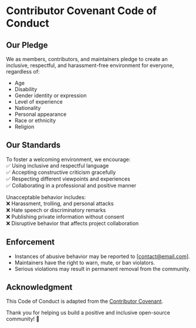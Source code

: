 # Contributor Covenant Code of Conduct  

## Our Pledge  
We as members, contributors, and maintainers pledge to create an inclusive, respectful, and harassment-free environment for everyone, regardless of:  
- Age  
- Disability  
- Gender identity or expression  
- Level of experience  
- Nationality  
- Personal appearance  
- Race or ethnicity  
- Religion  

## Our Standards  
To foster a welcoming environment, we encourage:  
✅ Using inclusive and respectful language  
✅ Accepting constructive criticism gracefully  
✅ Respecting different viewpoints and experiences  
✅ Collaborating in a professional and positive manner  

Unacceptable behavior includes:  
❌ Harassment, trolling, and personal attacks  
❌ Hate speech or discriminatory remarks  
❌ Publishing private information without consent  
❌ Disruptive behavior that affects project collaboration  

## Enforcement  
- Instances of abusive behavior may be reported to [contact@email.com].  
- Maintainers have the right to warn, mute, or ban violators.  
- Serious violations may result in permanent removal from the community.  

## Acknowledgment  
This Code of Conduct is adapted from the [Contributor Covenant](https://www.contributor-covenant.org/).  

Thank you for helping us build a positive and inclusive open-source community! 🚀  
